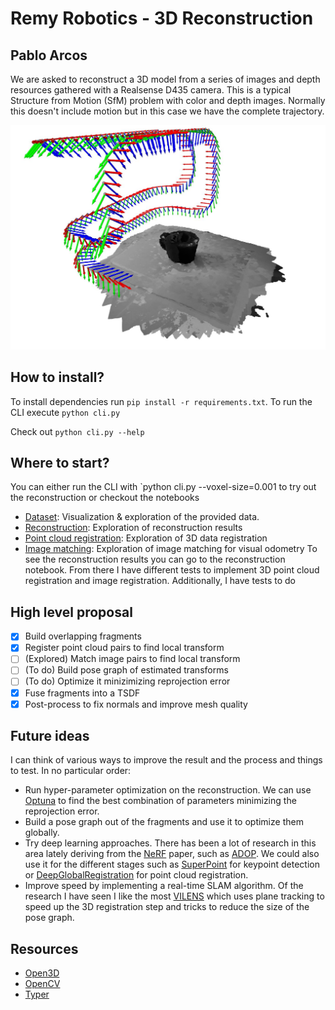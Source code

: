 # Remy Robotics - 3D Reconstruction
## Pablo Arcos

We are asked to reconstruct a 3D model from a series of images and depth resources gathered with a Realsense D435 camera. This is a typical Structure from Motion (SfM) problem with color and depth images. Normally this doesn't include motion but in this case we have the complete trajectory.

![Problem data](/docs/problem-data.jpg)

## How to install?
To install dependencies run `pip install -r requirements.txt`.
To run the CLI execute `python cli.py`

Check out `python cli.py --help`

## Where to start?
You can either run the CLI with `python cli.py --voxel-size=0.001 to try out the reconstruction or checkout the notebooks
* [Dataset](/notebooks/dataset_notebook.ipynb): Visualization & exploration of the provided data.
* [Reconstruction](/notebooks/reconstruction_notebook.ipynb): Exploration of reconstruction results 
* [Point cloud registration](/notebooks/point_cloud_registration.ipynb): Exploration of 3D data registration
* [Image matching](/notebooks/image_matching.ipynb): Exploration of image matching for visual odometry
To see the reconstruction results you can go to the reconstruction notebook. From there I have different tests to implement 3D point cloud registration and image registration. Additionally, I have tests to do 

## High level proposal
- [x] Build overlapping fragments
- [x] Register point cloud pairs to find local transform
- [ ] (Explored) Match image pairs to find local transform
- [ ] (To do) Build pose graph of estimated transforms
- [ ] (To do) Optimize it minizimizing reprojection error
- [x] Fuse fragments into a TSDF
- [x] Post-process to fix normals and improve mesh quality

## Future ideas
I can think of various ways to improve the result and the process and things to test. In no particular order:

* Run hyper-parameter optimization on the reconstruction. We can use [Optuna](https://optuna.org/) to find the best combination of parameters minimizing the reprojection error.
* Build a pose graph out of the fragments and use it to optimize them globally.
* Try deep learning approaches. There has been a lot of research in this area lately deriving from the [NeRF](https://arxiv.org/abs/2003.08934) paper, such as [ADOP](https://github.com/darglein/ADOP). We could also use it for the different stages such as [SuperPoint](https://patrick-llgc.github.io/Learning-Deep-Learning/paper_notes/superpoint.html) for keypoint detection or [DeepGlobalRegistration](https://github.com/chrischoy/DeepGlobalRegistration) for point cloud registration.
* Improve speed by implementing a real-time SLAM algorithm. Of the research I have seen I like the most [VILENS](https://ori.ox.ac.uk/labs/drs/vilens-tightly-fused-multi-sensor-odometry/) which uses plane tracking to speed up the 3D registration step and tricks to reduce the size of the pose graph. 

## Resources
* [Open3D](http://www.open3d.org/docs/release/)
* [OpenCV](https://docs.opencv.org/4.x/d6/d00/tutorial_py_root.html)
* [Typer](https://typer.tiangolo.com/)
